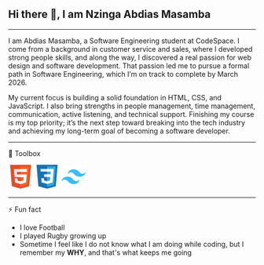 ## Hi there 👋, I am Nzinga Abdias Masamba

---

I am Abdias Masamba, a Software Engineering student at CodeSpace. I come from a background in customer service and sales, where I developed strong people skills, and along the way, I discovered a real passion for web design and software development. That passion led me to pursue a formal path in Software Engineering, which I’m on track to complete by March 2026.

My current focus is building a solid foundation in HTML, CSS, and JavaScript. I also bring strengths in people management, time management, communication, active listening, and technical support. Finishing my course is my top priority; it’s the next step toward breaking into the tech industry and achieving my long-term goal of becoming a software developer.

---

🧰 Toolbox

<img src="https://github.com/devicons/devicon/blob/master/icons/html5/html5-original.svg" alt="HTML Logo" width="50" height="50">  <img src="https://github.com/devicons/devicon/blob/master/icons/css3/css3-original.svg" alt="CSS Logo" width="50" height="50">  <img src="https://github.com/devicons/devicon/blob/master/icons/tailwindcss/tailwindcss-original.svg" alt="Tailwind Logo" width="50" height="50">

---

⚡ Fun fact

- I love Football
- I played Rugby growing up
- Sometime I feel like I do not know what I am doing while coding, but I remember my **WHY**, and that's what keeps me going

<!--
**ab-7-7/ab-7-7** is a ✨ _special_ ✨ repository because its `README.md` (this file) appears on your GitHub profile.

Here are some ideas to get you started:

- 🔭 I’m currently working on ...
- 🌱 I’m currently learning ...
- 👯 I’m looking to collaborate on ...
- 🤔 I’m looking for help with ...
- 💬 Ask me about ...
- 📫 How to reach me: ...
- 😄 Pronouns: ...
- ⚡ Fun fact: ...
-->
